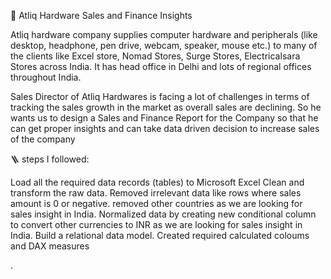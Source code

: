 🌟 Atliq Hardware Sales and Finance Insights

Atliq hardware company supplies computer hardware and peripherals (like desktop, headphone, pen drive, webcam, speaker, mouse etc.) to many of the clients like Excel store, Nomad Stores, Surge Stores, Electricalsara Stores across India. It has head office in Delhi and lots of regional offices throughout India.

 Sales Director of Atliq Hardwares  is facing a lot of challenges in terms of tracking the sales growth in the market as overall sales are declining. So he wants us to design a Sales and Finance Report for the Company so that he can get proper insights and can take data driven decision to increase sales of the company



 🪜 steps I followed:
 
Load all the required data records (tables) to Microsoft Excel
Clean and transform the raw data.
Removed irrelevant data like rows where sales amount is 0 or negative.
removed other countries as we are looking for sales insight in India.
Normalized data by creating new conditional column to convert other currencies to INR as we are looking for sales insight in India.
Build a relational data model.
Created required calculated coloums and DAX measures



.



